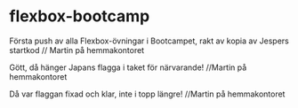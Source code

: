 # flexbox-bootcamp

Första push av alla Flexbox-övningar i Bootcampet, rakt av kopia av Jespers startkod // Martin på hemmakontoret

Gött, då hänger Japans flagga i taket för närvarande! //Martin på hemmakontoret

Då var flaggan fixad och klar, inte i topp längre! //Martin på hemmakontoret
